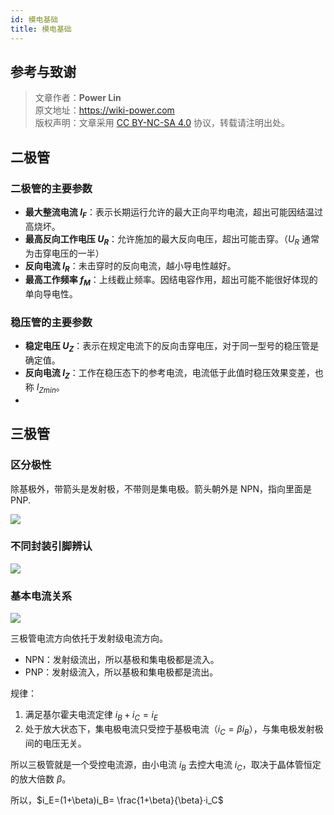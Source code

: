 ```yaml
---
id: 模电基础
title: 模电基础
---
```


## 参考与致谢 



> 文章作者：**Power Lin**  
> 原文地址：<https://wiki-power.com>  
> 版权声明：文章采用 [CC BY-NC-SA 4.0](https://creativecommons.org/licenses/by/4.0/deed.zh) 协议，转载请注明出处。


## 二极管

### 二极管的主要参数

- **最大整流电流 $I_F$**：表示长期运行允许的最大正向平均电流，超出可能因结温过高烧坏。
- **最高反向工作电压 $U_R$**：允许施加的最大反向电压，超出可能击穿。（$U_R$ 通常为击穿电压的一半）
- **反向电流 $I_R$**：未击穿时的反向电流，越小导电性越好。
- **最高工作频率 $f_M$**：上线截止频率。因结电容作用，超出可能不能很好体现的单向导电性。

### 稳压管的主要参数

- **稳定电压 $U_Z$**：表示在规定电流下的反向击穿电压，对于同一型号的稳压管是确定值。
- **反向电流 $I_Z$**：工作在稳压态下的参考电流，电流低于此值时稳压效果变差，也称 ${I_Z}_{min}$。
- 














## 三极管

### 区分极性

除基极外，带箭头是发射极，不带则是集电极。箭头朝外是 NPN，指向里面是 PNP.

![](https://wiki-media-1253965369.cos.ap-guangzhou.myqcloud.com/img/20210519231240.png)

### 不同封装引脚辨认

![](https://wiki-media-1253965369.cos.ap-guangzhou.myqcloud.com/img/20210519231429.png)

### 基本电流关系

![](https://wiki-media-1253965369.cos.ap-guangzhou.myqcloud.com/img/20210519231648.png)

三极管电流方向依托于发射级电流方向。

- NPN：发射级流出，所以基极和集电极都是流入。
- PNP：发射级流入，所以基极和集电极都是流出。

规律：

1. 满足基尔霍夫电流定律 $i_B + i_C = i_E$
2. 处于放大状态下，集电极电流只受控于基极电流（$i_C = \beta i_B$），与集电极发射极间的电压无关。

所以三极管就是一个受控电流源，由小电流 $i_B$ 去控大电流 $i_C$，取决于晶体管恒定的放大倍数 $\beta$。

所以，$i_E=(1+\beta)i_B=  \frac{1+\beta}{\beta}·i_C$ 
